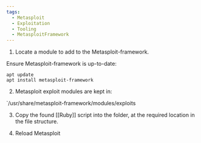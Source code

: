 ```yaml
---
tags:
  - Metasploit
  - Exploitation
  - Tooling
  - MetasploitFramework
---
```


1. Locate a module to add to the Metasploit-framework.

Ensure Metasploit-framework is up-to-date:

```
apt update
apt install metasploit-framework
```

2. Metasploit exploit modules are kept in:

`/usr/share/metasploit-framework/modules/exploits

3. Copy the found [[Ruby]] script into the folder, at the required location in the file structure.

4. Reload Metasploit